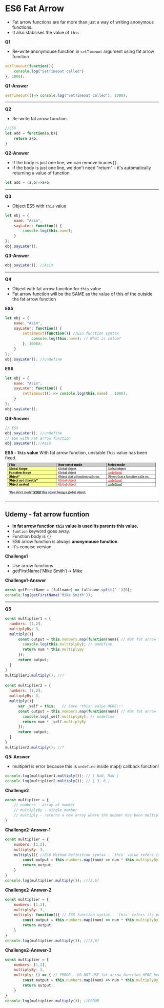 # ES6 Fat Arrow
- Fat arrow functions are far more than just a way of writing anonymous functions.
- It also stabilises the value of `this`

**Q1**
- Re-write anonymouse function in `setTimeout` argument using fat arrow function
```js
setTimeout(function(){
    console.log("SetTimeout called")
}, 1000);
```

**Q1-Answer**

```js
setTimeout(()=> console.log("SetTimeout called"), 1000);
```

<hr>

**Q2**
- Re-write fat arrow function.

```js
//ES5
let add = function(a,b){
    return a+b;
}
```

**Q2-Answer**
- If the body is just one line, we can remove braces`{}`.
- If the body is just one line, we don't need "return" - it's automatically returning a value of function.

```js
let add = (a,b)=>a+b;
```

<hr>

**Q3**
- Object ES5 with `this` value

```js
let obj = {
    name: "Asim",
    sayLater: function() {
        console.log(this.name);
    }
};
obj.sayLater(); 
```

**Q3-Answer**
```js
obj.sayLater(); //Asim
```

<hr>

**Q4**
- Object with fat arrow funciton for `this` value
- Fat arrow function will be the SAME as the value of this of the outside the fat arrow function

**ES5**
```js
let obj = {
    name: "Asim",
    sayLater: function() {
        setTimeout(function(){ //ES5 function syntax
            console.log(this.name); // What is value? 
        }, 1000);
    }
};
obj.sayLater(); //undefine
```
**ES6**
```js
let obj = {
    name: "Asim",
    sayLater: function() {
        setTimeout(() => console.log(this.name) , 1000);
    }
};
obj.sayLater();
```

**Q4-Answer**
```js
// ES5
obj.sayLater(); //undefine
// ES6 with Fat arrow function
obj.sayLater();//Asim
```
**ES5 - `This` value** 
With fat arrow function, unstable `This` value has been fixed.
![this](JS_This.png)

<hr />



## Udemy - fat arrow fucntion
- **In fat arrow function `this` value is used its parents this value.**
- `funtion` keyword goes away.
- Function body is `{}`
- ES6 arrow function is always **anonymouse function**.
- It's concise version


**Challenge1**
- Use arrow functions
- getFirstName('Mike Smith')-> Mike


**Challenge1-Answer**
```js
const getFirstName = (fullname) => fullname.split(' ')[0];
console.log(getFirstName('Mike Smith'));
```
<hr>

**Q5**
```js
const multiplier1 = {
  numbers: [1,2],
  multiplyBy: 3,
  multiply(){    
      const output = this.numbers.map(function(num){ // Not fat arrow function
        console.log(this.multiplyBy); // undefine
        return num * this.multiplyBy
      });
      return output;
  }
}
multiplier1.multiply(); //?

const multiplier2 = {
  numbers: [1,2],
  multiplyBy: 3,
  multiply(){
      var _self = this;   // Save "this" value HERE!!!
      const output = this.numbers.map(function(num){ // Not fat arrow function
        console.log(_self.multiplyBy); // undefine
        return num * _self.multiplyBy
      });
      return output;
  }
}
multiplier2.multiply(); //?
```
**Q5: Answer**
- multiple1 is error because this is `undefine` inside map() callback function!
```js
console.log(multiplier1.multiply()); // [ NaN, NaN ] 
console.log(multiplier2.multiply()); // [ 3, 6 ]
```


**Challenge2**
```js
const multiplier = {
    // numbers - array of number
    // multiplyBy - single number
    // multiply - returns a new array where the nubmer has been multiplied
}
```

**Challenge2-Answer-1**

```js
const multiplier = {
    numbers: [1,2],
    multiplyBy: 3,
    multiply(){ //ES6 Method Definition syntax - `this` value refers its parents "this" value      
        const output = this.numbers.map((num) => num * this.multiplyBy);
        return output;
    }
}
console.log(multiplier.multiply()); //[3,6]
```


**Challenge2-Answer-2**
```js
const multiplier = {
    numbers: [1,2],
    multiplyBy: 3,
    multiply: function(){ // ES5 function syntax - `this` refers its parent "this" value
        const output = this.numbers.map((num) => num * this.multiplyBy);
        return output;
    }
}
console.log(multiplier.multiply()); //[3,6]
```

**Challenge2-Answer-3**
```js
const multiplier = {
    numbers: [1,2],
    multiplyBy: 3,
    multiply: () => { // ERROR - DO NOT USE fat arrow function HERE because it loses `this` value
        const output = this.numbers.map((num) => num * this.multiplyBy);
        return output;
    }
}
console.log(multiplier.multiply()); //ERROR
```


